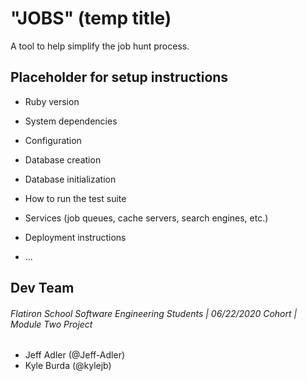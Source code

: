 # "JOBS" (temp title)
A tool to help simplify the job hunt process.


## Placeholder for setup instructions 

* Ruby version

* System dependencies

* Configuration

* Database creation

* Database initialization

* How to run the test suite

* Services (job queues, cache servers, search engines, etc.)

* Deployment instructions

* ...


## Dev Team
###### Flatiron School Software Engineering Students | 06/22/2020 Cohort | Module Two Project

* Jeff Adler (@Jeff-Adler)
* Kyle Burda (@kylejb)
